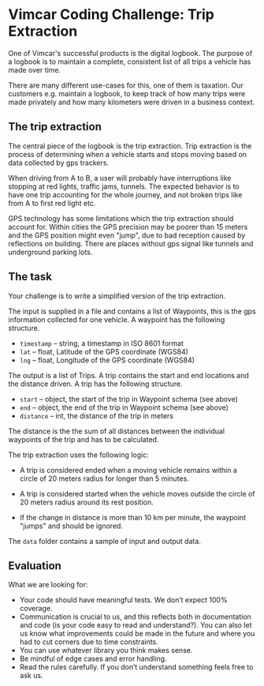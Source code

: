 # Vimcar Coding Challenge: Trip Extraction

One of Vimcar's successful products is the digital logbook. The purpose
of a logbook is to maintain a complete, consistent list of all trips a 
vehicle has made over time. 

There are many different use-cases for this, one of them is taxation. 
Our customers e.g. maintain a logbook, to keep track of how many trips were 
made privately and how many kilometers were driven in a business context.


## The trip extraction

The central piece of the logbook is the trip extraction. Trip extraction is the process of 
determining when a vehicle starts and stops moving based on data collected by gps trackers.


When driving from A to B, a user will probably have interruptions like stopping at red lights, 
traffic jams, tunnels. The expected behavior is to have one trip accounting for the whole 
journey, and not broken trips like from A to first red light etc.


GPS technology has some limitations which the trip extraction should account for. 
Within cities the GPS precision may be poorer than 15 meters and the GPS position might even "jump", 
due to bad reception caused by reflections on building. There are places without gps signal
like tunnels and underground parking lots.


## The task

Your challenge is to write a simplified version of the trip extraction.

The input is supplied in a file and contains a list of Waypoints, this is the gps information 
collected for one vehicle. A waypoint has the following structure. 

- `timestamp` – string, a timestamp in ISO 8601 format
- `lat` – float, Latitude of the GPS coordinate (WGS84)
- `lng` – float, Longitude of the GPS coordinate (WGS84)

The output is a list of Trips. A trip contains the start and end locations and the distance driven.
A trip has the following structure. 

- `start` – object, the start of the trip in Waypoint schema (see above)
- `end` – object, the end of the trip in Waypoint schema (see above)
- `distance` – int, the distance of the trip in meters

The distance is the the sum of all distances between the individual waypoints of the trip and has to be 
calculated.
 

The trip extraction uses the following logic:

- A trip is considered ended when a moving vehicle remains within a circle of 20 meters radius for longer than 5 minutes.

- A trip is considered started when the vehicle moves outside the circle of 20 meters radius around its rest position.

- If the change in distance is more than 10 km per minute, the waypoint "jumps" and should be ignored.


The `data` folder contains a sample of input and output data.


## Evaluation

What we are looking for:
- Your code should have meaningful tests. We don’t expect 100% coverage.
- Communication is crucial to us, and this reflects both in documentation and code (is your code easy to read and understand?). You can also let us know what improvements could be made in the future and where you had to cut corners due to time constraints.
- You can use whatever library you think makes sense.
- Be mindful of edge cases and error handling.
- Read the rules carefully. If you don’t understand something feels free to ask us.
